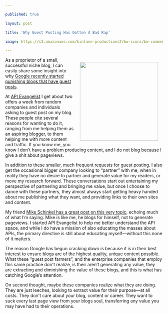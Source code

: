 ---
published: true
layout: post
title: 'Why Guest Posting Has Gotten A Bad Rap'
image: https://s3.amazonaws.com/kinlane-productions2/bw-icons/bw-comment-bubbles.png
---

<p><img style="padding: 15px;" src="https://s3.amazonaws.com/kinlane-productions2/bw-icons/bw-comment-bubbles.png" alt="" width="250" align="right" />
<p>As a proprietor of a small, successful niche blog, I can easily share some insight into why <a href="https://support.google.com/webmasters/answer/66356?hl=en">Google recently started punishing blogs that have guest posts</a>.
<p>At <a title="API Evangelist" href="http://apievangelist.com">API Evangelist</a> I get about two offers a week from random companies and individuals asking to guest post on my blog. These people cite several reasons for wanting to do it, ranging from me helping them as an aspiring blogger, to them helping me with more content and traffic. If you know me, you know I don't have a problem producing content, and I do not blog because I give a shit about pageviews.
<p>In addition to these smaller, much frequent requests for guest posting. I also get the occasional bigger company looking to &ldquo;partner&rdquo; with me, when in reality they have no desire to partner and generate value for my readers, or move my research forward. These conversations start out entertaining my perspective of partnering and bringing me value, but once I choose to dance with these partners, they almost always start getting heavy handed about me publishing what they want, and providing links to their own sites and content.
<p>My friend <a href="http://mikeschinkel.com/blog/thanks-for-offering-to-guest-blog-or-advertise-but%E2%80%A6/">Mike Schinkel has a great post on this very topic</a>, echoing much of what I&rsquo;m saying.  Mike is like me, he blogs for himself, not to generate pageviews. I started API Evangelist to help me better understand the API space, and while I do have a mission of also educating the masses about APIs, the primary directive is still about educating myself&mdash;without this none of it matters.
<p>The reason Google has begun cracking down is because it is in their best interest to ensure blogs are of the highest quality, unique content possible. What these &ldquo;guest post farmers&rdquo;, and the enterprise companies that employ this same practice don't realize, is their aren&rsquo;t generating any value, they are extracting and diminishing the value of these blogs, and this is what has catching Google&rsquo;s attention.
<p>On second thought, maybe these companies realize what they are doing. They are just leeches, looking to extract value for their purpose&mdash;at all costs. They don't care about your blog, content or career. They want to suck every last page view from your blogs soul, transferring any value you may have had to their operations.

